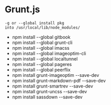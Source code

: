 # Grunt.js

    -g or --global install pkg 
    into /usr/local/lib/node_modules/

* npm install --global gitbook
* npm install --global grunt-cli
* npm install --global imacss
* npm install --global imageoptim-cli
* npm install --global localtunnel
* npm install --global pageres
* npm install --global peerflix
* npm install grunt-imageoptim --save-dev
* npm install grunt-markdown-pdf --save-dev
* npm install grunt-smartrev --save-dev
* npm install grunt-uncss --save-dev
* npm install sassdown --save-dev
